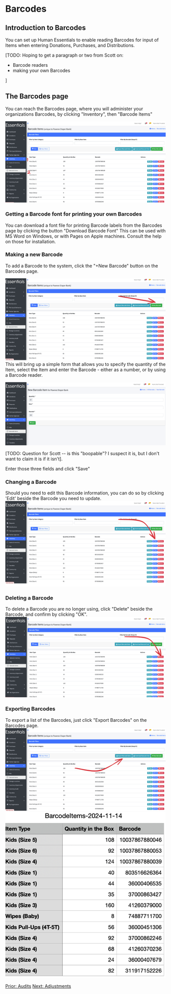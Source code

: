 # Barcodes

## Introduction to Barcodes
You can set up Human Essentials to enable reading Barcodes for input of Items when entering Donations, Purchases, and Distributions.

[TODO:  Hoping to get a paragraph or two from Scott on:

- Barcode readers
- making your own Barcodes 

]

## The Barcodes page
You can reach the Barcodes page, where you will administer your organizations Barcodes, by clicking "Inventory", then "Barcode Items"

![Navigation to Barcodes page](images/inventory/inventory_barcodes_navigation.png)

### Getting a Barcode font for printing your own Barcodes
You can download a font file for printing Barcode labels from the Barcodes page by clicking the button "Download Barcode Font"
This can be used with MS Word on Windows, or with Pages on Apple machines.  Consult the help on those for installation.

### Making a new Barcode
To add a Barcode to the system, click the "+New Barcode" button on the Barcodes page.

![Navigation to new Barcode](images/inventory/inventory_barcodes_new_navigation.png)
This will bring up a simple form that allows you to specify the quantity of the Item, select the Item and enter the Barcode - either as a number, or by using a Barcode reader.

![new Barcode page](images/inventory/inventory_barcodes_new.png)

[TODO:  Question for Scott -- is this "boopable"?  I suspect it is, but I don't want to claim it is if it isn't].  

Enter those three fields and click "Save"

### Changing a Barcode
Should you need to edit this Barcode information, you can do so by clicking 'Edit' beside the Barcode you need to update.
![Edit Barcodes navigation](images/inventory/inventory_barcodes_edit_navigation.png)
### Deleting a Barcode
To delete a Barcode you are no longer using,  click "Delete" beside the Barcode,  and confirm by clicking "OK".
![Deleting Barcodes](images/inventory/inventory_barcodes_delete.png)
### Exporting Barcodes
To export a list of the Barcodes, just click "Export Barcodes" on the Barcodes page.
![Export Barcodes navigation](images/inventory/inventory_barcodes_export_navigation.png)
![Export Barcodes sample](images/inventory/inventory_barcodes_export.png)


[Prior: Audits](inventory_audits.md) [Next: Adjustments](inventory_adjustments.md)